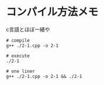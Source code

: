 # コンパイル方法メモ
c言語とほぼ一緒や


```shell script
# compile
g++ ./2-1.cpp -o 2-1

# execute
./2-1

# one liner
g++ ./2-1.cpp -o 2-1 && ./2-1
```

